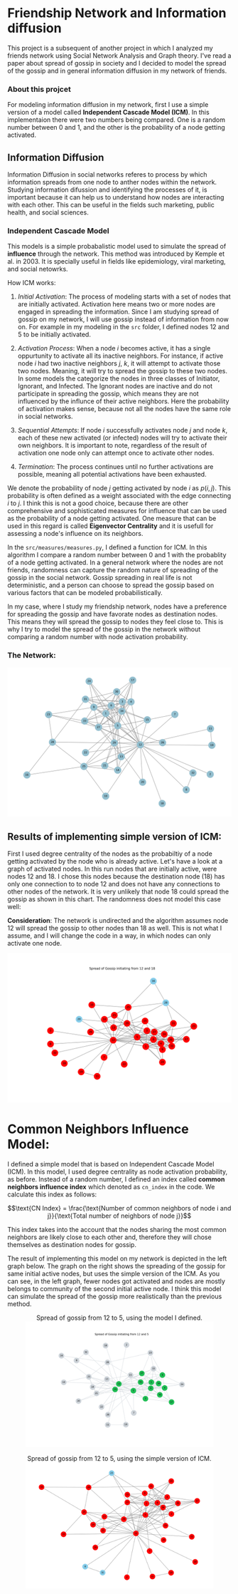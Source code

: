 # Friendship Network and Information diffusion

This project is a subsequent of another project in which I analyzed my friends network using Social Network Analysis and Graph theory. I've read a paper about spread of gossip in society and I decided to model the spread of the gossip and in general information diffusion in my network of friends.

### About this projcet

For modeling information diffusion in my network, first I use a simple version of a model called **Independent Cascade Model (ICM)**. In this implementaion there were two numbers being compared. One is a random number between 0 and 1, and the other is the probability of a node getting activated. 

## Information Diffusion 

Information Diffusion in social networks referes to process by which information spreads from one node to anther nodes within the network. Studying information difussion and identifying the processes of it, is important because it can help us to understand how nodes are interacting with each other. This can be useful in the fields such marketing, public health, and social sciences.

### Independent Cascade Model

This models is a simple probabalistic model used to simulate the spread of **influence** through the network. This method was introduced by Kemple et al. in 2003. It is specially useful in fields like epidemiology, viral marketing, and social netowrks. 

How ICM works:
1. *Initial Activation*: The process of modeling starts with a set of nodes that are initially activated. Activation here means two or more nodes are engaged in spreading the information. Since I am studying spread of gossip on my network, I will use gossip instead of information from now on. For example in my modeling in the `src` folder, I defined nodes 12 and 5 to be initially activated. 

2. *Activation Process*: When a node $i$ becomes active, it has a single oppurtunity to activate all its inactive neighbors. For instance, if active node $i$ had two inactive neighbors $j$, $k$, it will attempt to activate those two nodes. Meaning, it will try to spread the gossip to these two nodes. In some models the categorize the nodes in three classes of Initiator, Ignorant, and Infected. The Ignorant nodes are inactive and do not participate in spreading the gossip, which means they are not influenced by the influnce of their active neighbors. Here the probability of activation makes sense, because not all the nodes have the same role in social networks.

3. *Sequential Attempts*: If node $i$ successfully activates node $j$ and node $k$, each of these new activated (or infected) nodes will try to activate their own neighbors. It is important to note, regardless of the result of activation one node only can attempt once to activate other nodes.

4. *Termination*: The process continues until no further activations are possible, meaning all potential activations have been exhausted.

We denote the probability of node $j$ getting activated by node $i$ as $p(i, j)$. This probability is often defined as a weight associated with the edge connecting $i$ to $j$. I think this is not a good choice, because there are other comprehensive and sophisticated measures for influence that can be used as the probability of a node getting activated. One measure that can be used in this regard is called **Eigenvector Centrality** and it is usefull for assessing a node's influence on its neighbors.

In the `src/measures/measures.py`, I defined a function for ICM. In this algorithm I compare a random number between 0 and 1 with the probablity of a node getting activated. In a general network where the nodes are not friends, randomness can capture the random nature of spreading of the gossip in the social network. Gossip spreading in real life is not deterministic, and a person can choose to spread the gossip based on various factors that can be modeled probabilistically. 

In my case, where I study my friendship network, nodes have a preference for spreading the gossip and have favorate nodes as destination nodes. This means they will spread the gossip to nodes they feel close to. This is why I try to model the spread of the gossip in the network without comparing a random number with node activation probability.

### The Network:
![Friendship Netowrk](src/plots//network.png)

## Results of implementing simple version of ICM:

First I used degree centrality of the nodes as the probabiltiy of a node getting activated by the node who is already active. Let's have a look at a graph of activated nodes. In this run nodes that are initially active, were nodes 12 and 18. I chose this nodes because the destination node (18) has only one connection to to node 12 and does not have any connections to other nodes of the network. It is very unlikely that node 18 could spread the gossip as shown in this chart. The randomness does not model this case well:

**Consideration**: The network is undirected and the algorithm assumes node 12 will spread the gossip to other nodes than 18 as well. This is not what I assume, and I will change the code in a way, in which nodes can only activate one node.

![Activated Nodes](src/plots//icm/degree_12_18.spread.png)

# Common Neighbors Influence Model:
I defined a simple model that is based on Independent Cascade Model (ICM). In this model, I used degree centrality as node activation probability, as before. Instead of a random number, I defined an index called **common neighbors influence index** which denoted as `cn_index` in the code. We calculate this index as follows:

$$\text{CN Index} = \frac{\text{Number of common neighbors of node i and j}}{\text{Total number of neighbors of node j}}$$

This index takes into the account that the nodes sharing the most common neighbors are likely close to each other and, therefore they will chose themselves as destination nodes for gossip.

The result of implementing this model on my network is depicted in the left graph below. The graph on the right shows the spreading of the gossip for same initial active nodes, but uses the simple version of the ICM. As you can see, in the left graph, fewer nodes got activated and nodes are mostly belongs to community of the second initial active node. I think this model can simulate the spread of the gossip more realistically than the previous method.

<figure style="text-align: center;">
  <figcaption>Spread of gossip from 12 to 5, using the model I defined.</figcaption>
  <img src="src/plots/cnim/spread_from_12_5.png" alt="Activated Nodes" style="max-width: 100%; height: auto;">
</figure>


<figure style="text-align: center;">
  <figcaption>Spread of gossip from 12 to 5, using the simple version of ICM.</figcaption>
  <img src="src/plots/icm/degree_12_5.spread.png" alt="Activated Nodes" style="max-width: 100%; height: auto;">
</figure>
  
